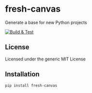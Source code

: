 # fresh-canvas
Generate a base for new Python projects

[![Build & Test](https://github.com/tushariyer/fresh-canvas/actions/workflows/build-and-test.yml/badge.svg)](https://github.com/tushariyer/fresh-canvas/actions/workflows/build-and-test.yml)

## License
Licensed under the generic MIT License

## Installation
`pip install fresh-canvas`
